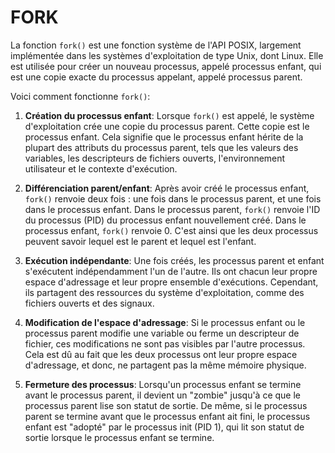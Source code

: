 # FORK

La fonction `fork()` est une fonction système de l'API POSIX, largement implémentée dans les systèmes d'exploitation de type Unix, dont Linux. Elle est utilisée pour créer un nouveau processus, appelé processus enfant, qui est une copie exacte du processus appelant, appelé processus parent.

Voici comment fonctionne `fork()`:

1. **Création du processus enfant**: Lorsque `fork()` est appelé, le système d'exploitation crée une copie du processus parent. Cette copie est le processus enfant. Cela signifie que le processus enfant hérite de la plupart des attributs du processus parent, tels que les valeurs des variables, les descripteurs de fichiers ouverts, l'environnement utilisateur et le contexte d'exécution.

2. **Différenciation parent/enfant**: Après avoir créé le processus enfant, `fork()` renvoie deux fois : une fois dans le processus parent, et une fois dans le processus enfant. Dans le processus parent, `fork()` renvoie l'ID du processus (PID) du processus enfant nouvellement créé. Dans le processus enfant, `fork()` renvoie 0. C'est ainsi que les deux processus peuvent savoir lequel est le parent et lequel est l'enfant.

3. **Exécution indépendante**: Une fois créés, les processus parent et enfant s'exécutent indépendamment l'un de l'autre. Ils ont chacun leur propre espace d'adressage et leur propre ensemble d'exécutions. Cependant, ils partagent des ressources du système d'exploitation, comme des fichiers ouverts et des signaux.

4. **Modification de l'espace d'adressage**: Si le processus enfant ou le processus parent modifie une variable ou ferme un descripteur de fichier, ces modifications ne sont pas visibles par l'autre processus. Cela est dû au fait que les deux processus ont leur propre espace d'adressage, et donc, ne partagent pas la même mémoire physique.

5. **Fermeture des processus**: Lorsqu'un processus enfant se termine avant le processus parent, il devient un "zombie" jusqu'à ce que le processus parent lise son statut de sortie. De même, si le processus parent se termine avant que le processus enfant ait fini, le processus enfant est "adopté" par le processus init (PID 1), qui lit son statut de sortie lorsque le processus enfant se termine.
